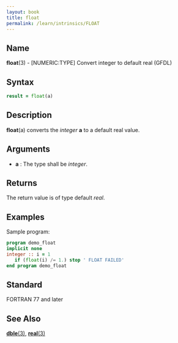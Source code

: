 ```yaml
---
layout: book
title: float
permalink: /learn/intrinsics/FLOAT
---
```

## __Name__

__float__(3) - \[NUMERIC:TYPE\] Convert integer to default real
(GFDL)

## __Syntax__
```fortran
result = float(a)
```
## __Description__

__float__(a) converts the _integer_ __a__ to a default real value.

## __Arguments__

  - __a__
    : The type shall be _integer_.

## __Returns__

The return value is of type default _real_.

## __Examples__

Sample program:

```fortran
program demo_float
implicit none
integer :: i = 1
   if (float(i) /= 1.) stop ' FLOAT FAILED'
end program demo_float
```

## __Standard__

FORTRAN 77 and later

## __See Also__

[__dble__(3)](DBLE),
[__real__(3)](REAL)

